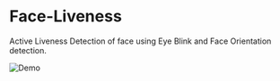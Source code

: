 # Face-Liveness
Active Liveness Detection of face using Eye Blink and Face Orientation detection.

![Demo](Images/Demo.gif)
